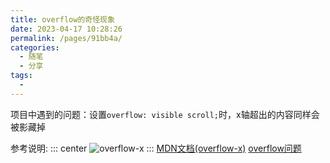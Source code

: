 ```yaml
---
title: overflow的奇怪现象
date: 2023-04-17 10:28:26
permalink: /pages/91bb4a/
categories:
  - 随笔
  - 分享
tags:
  - 
---
```

项目中遇到的问题：设置`overflow: visible scroll;`时，x轴超出的内容同样会被影藏掉

参考说明:
::: center
![overflow-x](https://lhost.oss-cn-chengdu.aliyuncs.com/blog/20230417103433.png)
:::
[MDN文档(overflow-x)](https://developer.mozilla.org/zh-CN/docs/Web/CSS/overflow-x)
[overflow问题](https://www.shuzhiduo.com/A/qVden1YgzP/)
